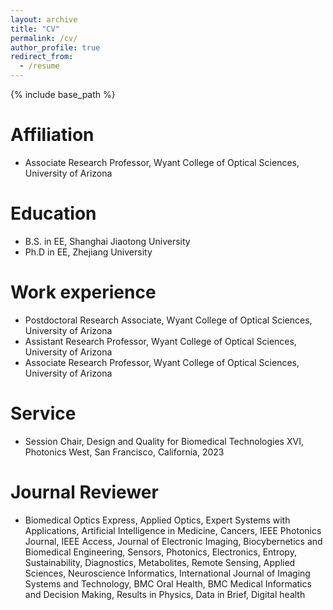 ```yaml
---
layout: archive
title: "CV"
permalink: /cv/
author_profile: true
redirect_from:
  - /resume
---
```


{% include base_path %}

Affiliation
======
* Associate Research Professor, Wyant College of Optical Sciences, University of Arizona

Education
======
* B.S. in EE, Shanghai Jiaotong University
* Ph.D in EE, Zhejiang University

Work experience
======
* Postdoctoral Research Associate, Wyant College of Optical Sciences, University of Arizona
* Assistant Research Professor, Wyant College of Optical Sciences, University of Arizona
* Associate Research Professor, Wyant College of Optical Sciences, University of Arizona
  
Service
======
* Session Chair, Design and Quality for Biomedical Technologies XVI, Photonics West, San Francisco, California, 2023

Journal Reviewer
======
* Biomedical Optics Express, Applied Optics, Expert Systems with Applications, Artificial Intelligence in Medicine, Cancers, IEEE Photonics Journal, IEEE Access, Journal of Electronic Imaging, Biocybernetics and Biomedical Engineering, Sensors, Photonics, Electronics, Entropy, Sustainability, Diagnostics, Metabolites, Remote Sensing, Applied Sciences, Neuroscience Informatics, International Journal of Imaging Systems and Technology, BMC Oral Health, BMC Medical Informatics and Decision Making, Results in Physics, Data in Brief, Digital health
